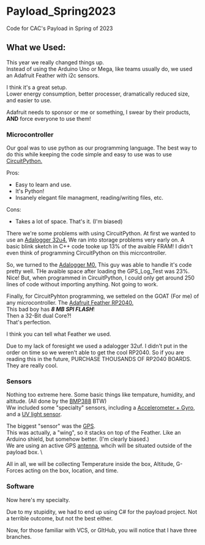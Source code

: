 # Payload_Spring2023

Code for CAC's Payload in Spring of 2023


## What we Used:

This year we really changed things up. \
Instead of using the Arduino Uno or Mega, like teams usually do, we used an Adafruit Feather with i2c sensors.

I think it's a great setup. \
Lower energy consumption, better processer, dramatically reduced size, and easier to use.

Adafruit needs to sponsor or me or something, I swear by their products, **AND** force everyone to use them!

### Microcontroller

Our goal was to use python as our programming language. 
The best way to do this while keeping the code simple and easy to use was to use [CircuitPython.](https://circuitpython.org/)

Pros:
+ Easy to learn and use.
+ It's Python!
+ Insanely elegant file managment, reading/writing files, etc.

Cons:
+ Takes a lot of space. 
That's it. (I'm biased)

There we're some problems with using CircuitPython. At first we wanted to use an [Adalogger 32u4.](https://www.adafruit.com/product/2795)
We ran into storage problems very early on. A basic blink sketch in C++ code tooke up 13% of the avaible FRAM! 
I didn't even think of programming CircuitPython on this micrcontroller.

So, we turned to the [Adalogger M0.](https://www.adafruit.com/product/2796)
This guy was able to handle it's code pretty well. THe avaible space after loading the GPS_Log_Test was 23%. Nice!
But, when programmed in CircuitPython, I could only get around 250 lines of code without importing anything. Not going to work.

Finally, for CircuitPyhton programming, we setteled on the GOAT (For me) of any microcontroller. The [Adafruit Feather RP2040.](https://www.adafruit.com/product/4884) \
This bad boy has ***8 MB SPI FLASH***! \
Then a 32-Bit dual Core?!  \
That's perfection. 

I think you can tell what Feather we used. 

Due to my lack of foresight we used a adalogger 32uf. I didn't put in the order on time so we weren't able to get the cool RP2040. 
So if you are reading this in the future, PURCHASE THOUSANDS OF RP2040 BOARDS. They are really cool. 

### Sensors

Nothing too extreme here. Some basic things like tempature, humidity, and altitude. (All done by the [BMP388](https://www.adafruit.com/product/4816) BTW) \
Ww included some "specialty" sensors, including a [Accelerometer + Gyro](https://www.adafruit.com/product/4502), and a [UV light sensor](https://www.adafruit.com/product/4831). 

The biggest "sensor" was the [GPS](https://www.adafruit.com/product/3133). \
This was actually, a "wing", so it stacks on top of the Feather. Like an Arduino shield, but somehow better. (I'm clearly biased.)\
We are using an active GPS [antenna](), whcih will be situated outside of the payload box. \

All in all, we will be collecting Temperature inside the box, Altitude, G-Forces acting on the box, location, and time.

### Software
Now here's my specialty. 

Due to my stupidity, we had to end up using C# for the payload project. Not a terrible outcome, but not the best either. 

Now, for those familiar with VCS, or GItHub, you will notice that I have three branches. 



